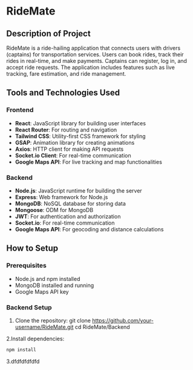 # RideMate

## Description of Project

RideMate is a ride-hailing application that connects users with drivers (captains) for transportation services. Users can book rides, track their rides in real-time, and make payments. Captains can register, log in, and accept ride requests. The application includes features such as live tracking, fare estimation, and ride management.

## Tools and Technologies Used

### Frontend
- **React**: JavaScript library for building user interfaces
- **React Router**: For routing and navigation
- **Tailwind CSS**: Utility-first CSS framework for styling
- **GSAP**: Animation library for creating animations
- **Axios**: HTTP client for making API requests
- **Socket.io Client**: For real-time communication
- **Google Maps API**: For live tracking and map functionalities

### Backend
- **Node.js**: JavaScript runtime for building the server
- **Express**: Web framework for Node.js
- **MongoDB**: NoSQL database for storing data
- **Mongoose**: ODM for MongoDB
- **JWT**: For authentication and authorization
- **Socket.io**: For real-time communication
- **Google Maps API**: For geocoding and distance calculations

## How to Setup

### Prerequisites
- Node.js and npm installed
- MongoDB installed and running
- Google Maps API key

### Backend Setup

1. Clone the repository:
   git clone https://github.com/your-username/RideMate.git
   cd RideMate/Backend

2.Install dependencies:
   ```bash
   npm install
   ```
3.dfdfdfdfdfd








